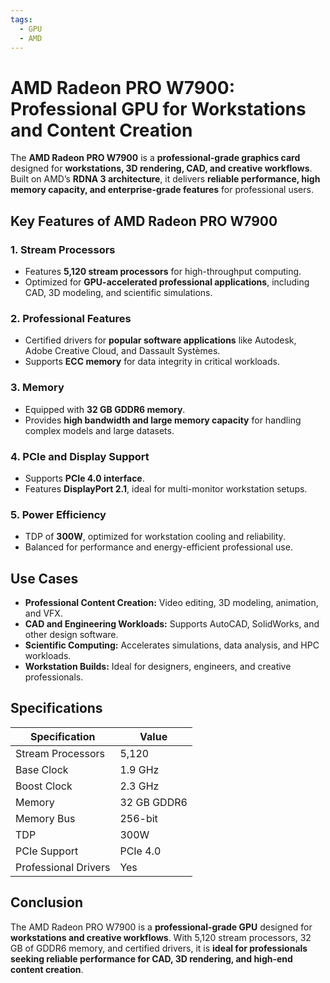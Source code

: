 ```yaml
---
tags:
  - GPU
  - AMD
---
```


# AMD Radeon PRO W7900: Professional GPU for Workstations and Content Creation

The **AMD Radeon PRO W7900** is a **professional-grade graphics card** designed for **workstations, 3D rendering, CAD, and creative workflows**. Built on AMD’s **RDNA 3 architecture**, it delivers **reliable performance, high memory capacity, and enterprise-grade features** for professional users.

## Key Features of AMD Radeon PRO W7900

### 1. **Stream Processors**

* Features **5,120 stream processors** for high-throughput computing.
* Optimized for **GPU-accelerated professional applications**, including CAD, 3D modeling, and scientific simulations.

### 2. **Professional Features**

* Certified drivers for **popular software applications** like Autodesk, Adobe Creative Cloud, and Dassault Systèmes.
* Supports **ECC memory** for data integrity in critical workloads.

### 3. **Memory**

* Equipped with **32 GB GDDR6 memory**.
* Provides **high bandwidth and large memory capacity** for handling complex models and large datasets.

### 4. **PCIe and Display Support**

* Supports **PCIe 4.0 interface**.
* Features **DisplayPort 2.1**, ideal for multi-monitor workstation setups.

### 5. **Power Efficiency**

* TDP of **300W**, optimized for workstation cooling and reliability.
* Balanced for performance and energy-efficient professional use.

## Use Cases

* **Professional Content Creation:** Video editing, 3D modeling, animation, and VFX.
* **CAD and Engineering Workloads:** Supports AutoCAD, SolidWorks, and other design software.
* **Scientific Computing:** Accelerates simulations, data analysis, and HPC workloads.
* **Workstation Builds:** Ideal for designers, engineers, and creative professionals.

## Specifications

| Specification        | Value       |
| -------------------- | ----------- |
| Stream Processors    | 5,120       |
| Base Clock           | 1.9 GHz     |
| Boost Clock          | 2.3 GHz     |
| Memory               | 32 GB GDDR6 |
| Memory Bus           | 256-bit     |
| TDP                  | 300W        |
| PCIe Support         | PCIe 4.0    |
| Professional Drivers | Yes         |

## Conclusion

The AMD Radeon PRO W7900 is a **professional-grade GPU** designed for **workstations and creative workflows**. With 5,120 stream processors, 32 GB of GDDR6 memory, and certified drivers, it is **ideal for professionals seeking reliable performance for CAD, 3D rendering, and high-end content creation**.
